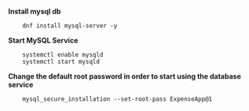 **Install mysql db**

```shell   
    dnf install mysql-server -y
```

**Start MySQL Service**

```shell   
    systemctl enable mysqld
    systemctl start mysqld  
```

**Change the default root password in order to start using the database service**

```shell   
    mysql_secure_installation --set-root-pass ExpenseApp@1
```
